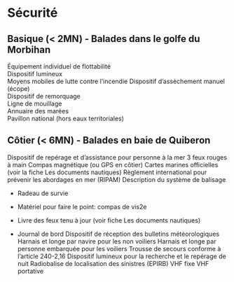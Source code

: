 # Sécurité

## Basique (< 2MN) - Balades dans le golfe du Morbihan

Équipement individuel de flottabilité     
Dispositif lumineux                      
Moyens mobiles de lutte contre l’incendie
Dispositif d’assèchement manuel (écope)  
Dispositif de remorquage                 
Ligne de mouillage                        
Annuaire des marées                        
Pavillon national (hors eaux territoriales)

## Côtier (< 6MN) - Balades en baie de Quiberon
Dispositif de repérage et d’assistance pour personne à la mer
3 feux rouges à main
Compas magnétique (ou GPS en côtier)
Cartes marines officielles (voir la fiche Les documents nautiques)
Règlement international pour prévenir les abordages en mer
(RIPAM)
Description du système de balisage

- Radeau de survie
- Matériel pour faire le point: compas de vis2e

- Livre des feux tenu à jour (voir fiche Les documents
nautiques)
- Journal de bord
Dispositif de réception des bulletins météorologiques
Harnais et longe par navire pour les non voiliers
Harnais et longe par personne embarquée pour les voiliers
Trousse de secours conforme à l’article 240-2,16
Dispositif lumineux pour la recherche et le repérage de nuit
Radiobalise de localisation des sinistres (EPIRB)
VHF fixe
VHF portative

